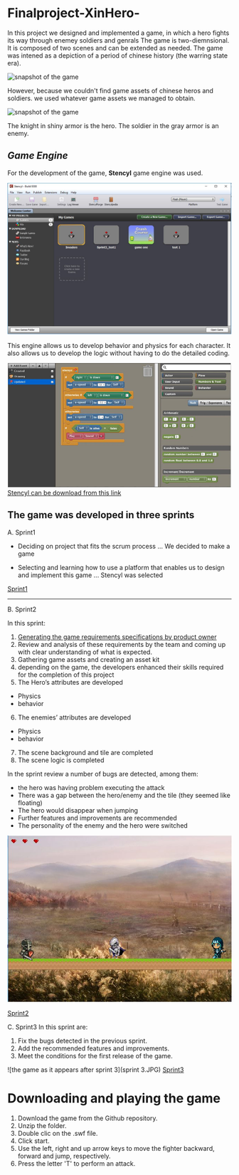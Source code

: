 # Finalproject-XinHero-

In this project we designed and implemented a game, in which a hero fights its way through enemey soldiers and genrals
The game is two-diemnsional. It is composed of two scenes and can be extended as needed.
The game was intened as a depiction of a period of chinese history (the warring state era).

![snapshot of the game]()

However, because we couldn't find game assets of chinese  heros and soldiers. we used whatever game assets we managed to obtain.

![snapshot of the game]()

The knight in shiny armor is the hero.
The soldier in the gray armor is an enemy.

## *Game Engine*
For the development of the game, **Stencyl** game engine was used.

![Stencyl game deveopment engine](stencyl.JPG)

This engine allows us to develop behavior and physics for each character.
It also allows us to develop the logic without having to do the detailed coding.

![sample logic](gamelogic.JPG)
[Stencyl can be download from this link](http://www.stencyl.com/)

## The game was developed in three sprints

A. Sprint1
* Deciding on project that fits the scrum process
... We decided to make a game

* Selecting and learning how to use a platform that enables us to design and implement this game
... Stencyl was selected

[Sprint1](https://github.com/Anesouadou/Finalproject-XinHero-/tree/Sprint-One)

-----------------------------------------------------------------
B. Sprint2

In this sprint:

1. [Generating the game requirements specifications by product owner]()
2. Review and analysis of these requirements by the team and coming up with clear understanding of what is expected.
3. Gathering game assets and creating an asset kit
4. depending on the game, the developers enhanced their skills required for the completion of this project
5. The Hero’s attributes are developed
* Physics
* behavior
6. The enemies’ attributes are developed 
* Physics
* behavior
7. The scene background and tile are completed
8. The scene logic is completed 

In the sprint review a number of bugs are detected, among them:
* the hero was having problem executing the attack
* There was a gap between the hero/enemy and the tile (they seemed like floating)
* The hero would disappear when jumping
* Further features and improvements are recommended
* The personality of the enemy and the hero were switched

![the game as it appears after sprint 2](sprint2.JPG)

[Sprint2](https://github.com/Anesouadou/Finalproject-XinHero-/tree/Sprint-Two)

C. Sprint3
In this sprint are:
1. Fix the bugs detected in the previous sprint.
2. Add the recommended features and improvements.
3. Meet the conditions for the first release of the game.

![the game as it appears after sprint 3](sprint 3.JPG)
[Sprint3](https://github.com/Anesouadou/Finalproject-XinHero-/tree/Sprint-Three)

# Downloading and playing the game

1. Download the game from the Github repository.
2. Unzip the folder.
3. Double clic on the .swf file.  
4. Click start.
5. Use the left, right and up arrow keys to move the fighter backward, forward and jump, respectively.
6. Press the letter 'T' to perform an attack.   

